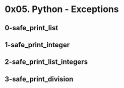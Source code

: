 # 0x05. Python - Exceptions
## 0-safe_print_list
## 1-safe_print_integer
## 2-safe_print_list_integers
## 3-safe_print_division